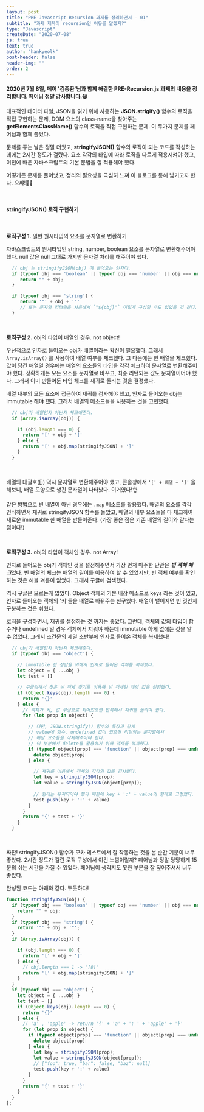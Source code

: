 ```yaml
---
layout: post
title: "PRE-Javascript Recursion 과제를 정리하면서 - 01"
subtitle: "과제 제목이 recursion인 이유를 알겠지?"
type: "Javascript"
createDate: "2020-07-08"
js: true
text: true
author: "hankyeolk"
post-header: false
header-img: ""
order: 2
---
```


#### 2020년 7월 8일, 페어 '김종환'님과 함께 해결한 PRE-Recursion.js 과제의 내용을 정리합니다. 페어님 정말 감사합니다.😆

대표적인 데이터 파일, JSON을 읽기 위해 사용하는 **JSON.strigify()** 함수의 로직을 직접 구현하는 문제, DOM 요소의 class-name을 찾아주는 **getElementsClassName()** 함수의 로직을 직접 구현하는 문제. 이 두가지 문제를 페어님과 함께 풀었다.
<br>

문제를 푸는 날은 정말 더웠고, **stringifyJSON()** 함수의 로직이 되는 코드를 작성하는 데에는 2시간 정도가 걸렸다. 요소 각각의 타입에 따라 로직을 다르게 적용시켜야 했고, 이전에 배운 자바스크립트의 기본 문법을 잘 적용해야 했다. 
<br>

어떻게든 문제를 풀어냈고, 정리의 필요성을 극심히 느껴 이 블로그를 통해 남기고자 한다. 으쌰!💪🏼

<br>

#### stringifyJSON() 로직 구현하기
<br>

**로직구성 1.**  일반 원시타입의 요소를 문자열로 변환하기
<br>

자바스크립트의 원시타입인 string, number, boolean 요소를 문자열로 변환해주어야 했다. null 값은 null 그대로 가지만 문자열 처리를 해주어야 했다.

```js
  // obj 는 stringifyJSON(obj) 에 들어오는 인자다.
  if (typeof obj === 'boolean' || typeof obj === 'number' || obj === null) {
     return "" + obj;
  }

  if (typeof obj === 'string') {
     return '"' + obj + '"'
     // 또는 문자열 리터럴을 사용해서 `"${obj}"` 이렇게 구성할 수도 있었을 것 같다.
  }
```

<br>

**로직구성 2.**  obj의 타입이 배열인 경우. not object!
<br>

우선적으로 인자로 들어오는 obj가 배열이라는 확신이 필요했다. 그래서 `Array.isArray()` 를 사용하여 배열 여부를 체크했다. 그 다음에는 빈 배열을 체크했다. 값이 담긴 배열일 경우에는 배열의 요소들의 타입을 각각 체크하여 문자열로 변환해주어야 했다. 정확하게는 모든 요소를 문자열로 바꾸고, 최종 리턴되는 값도 문자열이어야 했다. 그래서 이미 만들어둔 타입 체크를 재귀로 돌리는 것을 결정했다.
<br>

배열 내부의 모든 요소에 접근하여 재귀를 검사해야 했고, 인자로 들어오는 obj는 immutable 해야 했다. 그래서 배열의 메소드들을 사용하는 것을 고민했다.

```js
  // obj가 배열인지 아닌지 체크해준다.
  if (Array.isArray(obj)) {

    if (obj.length === 0) {
      return '[' + obj + ']'
    } else {
      return '[' + obj.map(stringifyJSON) + ']'
    }
  }
```
<br>

배열의 대괄호([]) 역시 문자열로 변환해주어야 했고, 콘솔창에서 `'[' + 배열 + ']'` 을 해보니, 배열 모양으로 생긴 문자열이 나타났다. 이거였다!👌
<br>

같은 방법으로 빈 배열이 아닌 경우에는 `.map` 메소드를 활용했다. 배열의 요소를 각각 인식하면서 재귀로 stringifyJSON 함수를 돌았고, 배열의 내부 요소들을 다 체크하여 새로운 immutable 한 배열을 만들어준다. (가장 좋은 점은 기존 배열의 길이와 같다는 점이다!)

<br>

**로직구성 3.**  obj의 타입이 객체인 경우. not Array!
<br>

인자로 들어오는 obj가 객체인 것을 설정해주면서 가장 먼저 마주한 난관은 ***빈 객체 체크***였다. 빈 배열의 체크는 배열의 길이를 이용하여 할 수 있었지만, 빈 객체 여부를 확인하는 것은 해볼 겨를이 없었다. 그래서 구글에 검색했다. 
<br>

역시 구글은 모르는게 없었다. Object 객체의 기본 내장 메소드로 keys 라는 것이 있고, 인자로 들어오는 객체의 '키'들을 배열로 바꿔주는 친구였다. 배열이 뱉어지면 빈 것인지 구분하는 것은 쉬웠다. 
<br>

로직을 구성하면서, 재귀를 설정하는 것 까지는 좋았다. 그런데, 객체의 값의 타입이 함수거나 undefined 일 경우 객체에서 지워야 하는데 immutable 하게 없애는 것을 알 수 없었다. 그래서 조건문의 제일 초반부에 인자로 들어온 객체를 복제했다!

```js
  // obj가 배열인지 아닌지 체크해준다.
  if (typeof obj === 'object') {
    
    // immutable 한 정답을 위해서 인자로 들어온 객체를 복제했다.
    let object = { ...obj }
    let test = []

    // 구글링해서 찾은 빈 객체 찾기를 이용해 빈 객체일 때의 값을 설정했다.
    if (Object.keys(obj).length === 0) {
      return '{}'
    } else {
      // 객체가 키, 값 구성으로 되어있으면 반복해서 재귀를 돌려야 한다.
      for (let prop in object) {

        // 다만, JSON.stringify() 함수의 특징과 같게 
        // value에 함수, undefined 값이 있으면 리턴되는 문자열에서
        // 해당 요소들을 삭제해주어야 한다.
        // 이 부분에서 delete를 활용하기 위해 객체를 복제했다.
        if (typeof object[prop] === 'function' || object[prop] === undefined) {
          delete object[prop]
        } else {

          // 재귀를 이용해서 객체의 각각의 값을 검사했다.
          let key = stringifyJSON(prop);
          let value = stringifyJSON(object[prop]);
          
          // 형태는 유지되어야 했기 때문에 key + ':' + value의 형태로 고정했다.
          test.push(key + ':' + value)
        }
      }
      return '{' + test + '}'
    }
  }
```

<br>

짜잔! stringifyJSON() 함수가 모카 테스트에서 잘 작동하는 것을 본 순간 기분이 너무 좋았다. 2시간 정도가 걸린 로직 구성에서 이긴 느낌이랄까? 페어님과 정말 당당하게 15분의 쉬는 시간을 가질 수 있었다. 페어님이 생각지도 못한 부분을 잘 짚어주셔서 너무 좋았다. 
<br>

완성된 코드는 아래와 같다. 뿌듯하다!

```js
function stringifyJSON(obj) {
  if (typeof obj === 'boolean' || typeof obj === 'number' || obj === null) {
    return "" + obj;
  }
  if (typeof obj === 'string') {
    return '"' + obj + '"';
  }
  if (Array.isArray(obj)) {

    if (obj.length === 0) {
      return '[' + obj + ']'
    } else {
      // obj.length === 1 -> '[8]'
      return '[' + obj.map(stringifyJSON) + ']'
    }
  }
  if (typeof obj === 'object') {
    let object = { ...obj }
    let test = []
    if (Object.keys(obj).length === 0) {
      return '{}'
    } else {
      // 'a' , 'apple' -> return '{' + 'a' + ': ' + 'apple' + '}'
      for (let prop in object) {
        if (typeof object[prop] === 'function' || object[prop] === undefined) {
          delete object[prop]
        } else {
          let key = stringifyJSON(prop);
          let value = stringifyJSON(object[prop]);
          // ["foo": true, "bar": false, "baz": null]
          test.push(key + ':' + value)
        }
      }
      return '{' + test + '}'
    }
  }
};
```